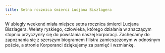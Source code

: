 ```yaml
---
title: Setna rocznica śmierci Lucjana Biszlagera  
---
```


W ubiegły weekend miała miejsce setna rocznica śmierci Lucjana Biszlagera. Welety ryskiego, człowieka, którego działania w znaczącym stopniu przyczyniły się do powstania naszej korporacji.
Zachęcamy do zapoznania się z szerszym biogramem filistra zamieszczonym w odnośnym poście, a stronie Korporanci dziękujemy za pamięć i wzmiankę.

